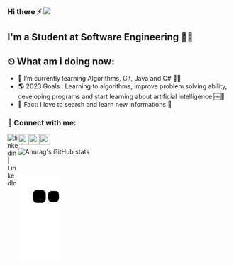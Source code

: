 ### Hi there ⚡ ![](https://komarev.com/ghpvc/?username=your-github-mercethem&style=plastic)


## I'm a Student at Software Engineering 👨‍🎓
## ⏲ What am i doing now:
- 🔭 I’m currently learning Algorithms, Git, Java and C# 👩‍💻
- 🌎 2023 Goals : Learning to algorithms, improve problem solving ability, 
  developing programs and start learning about artificial intelligence 🆓🤖
- 👋 Fact: I love to search and learn new informations 🚀
</p>

### 📩 Connect with me:
[<img align="left" alt="linkedin | LinkedIn" width="24px" src="https://raw.githubusercontent.com/peterthehan/peterthehan/master/assets/linkedin.svg" />][linkedin]
[<img align="left" height="24" width="24" src="https://upload.wikimedia.org/wikipedia/commons/7/7e/Gmail_icon_%282020%29.svg" />][gmail]
[<img align="left" height="24" width="24" src="https://user-images.githubusercontent.com/17762967/42728663-26ebdb04-87dd-11e8-928f-fb01479a2ce1.png" />][hackerrank]
[<img align="left" height="24" width="24" src="https://upload.wikimedia.org/wikipedia/commons/e/ef/Stack_Overflow_icon.svg" />][stackoverflow]
<br />

![Anurag's GitHub stats](https://github-readme-stats.vercel.app/api?username=mercethem&show_icons=true&theme=transparent)

<br />
</a>

![snake gif](https://github.com/mercethem/mercethem/blob/output/github-contribution-grid-snake.svg)

<br />

[linkedin]: https://www.linkedin.com/in/mercethem/
[hackerrank]: https://www.hackerrank.com/mercethem/
[stackoverflow]: https://stackoverflow.com/users/20124061/ethem-merc/
[gmail]: mailto:mercethem@gmail.com
[git]: https://git-scm.com/
[github]: https://github.com/IbrahimTalha0
